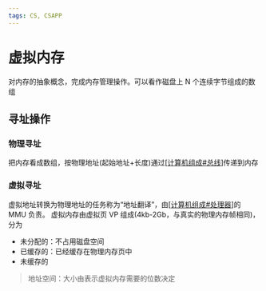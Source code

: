 ```yaml
---
tags: CS, CSAPP
---
```

# 虚拟内存

对内存的抽象概念，完成内存管理操作。可以看作磁盘上 N 个连续字节组成的数组

## 寻址操作

### 物理寻址

把内存看成数组，按物理地址(起始地址+长度)通过[[计算机组成#总线]]传递到内存

### 虚拟寻址

虚拟地址转换为物理地址的任务称为“地址翻译”，由[[计算机组成#处理器]]的 MMU 负责。
虚拟内存由虚拟页 VP 组成(4kb-2Gb，与真实的物理内存帧相同)，分为

- 未分配的：不占用磁盘空间
- 已缓存的：已经缓存在物理内存页中
- 未缓存的

> 地址空间：大小由表示虚拟内存需要的位数决定

[//begin]: # "Autogenerated link references for markdown compatibility"
[计算机组成#总线]: 计算机组成.md "计算机组成"
[计算机组成#处理器]: 计算机组成.md "计算机组成"
[//end]: # "Autogenerated link references"
